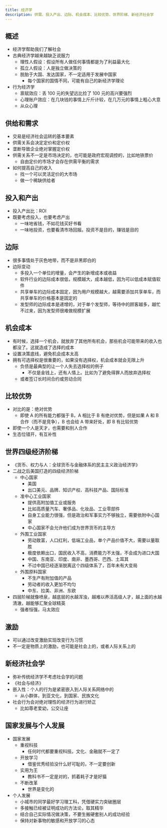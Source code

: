 ```yaml
---
title: 经济学
description: 供需、投入产出、边际、机会成本、比较优势、世界阶梯、新经济社会学
---
```


## 概述

- 经济学帮助我们了解社会
- 古典经济学越来越缺乏说服力
  - 理性人假设：假设所有人做任何事情都是为了利益最大化
  - 孤立人假设：人是独立做决策的
  - 脱胎于大国、发达国家，不一定适用于发展中国家
    - 每个国家的国情不同，可能有自己的新经济学理论
- 行为经济学
  - 禀赋效应：丢 100 元的失望远比捡了 100 元的高兴要强烈
  - 心理账户效应：在几块钱的事情上斤斤计较，在几万元的事情上粗心大意
  - 从众心理

## 供给和需求

- 交易是经济社会运转的基本要素
- 供需关系会决定定价和定价权
- 垄断导致企业绝对掌握定价权
- 供需关系不一定是市场决定的，也可能是政府宏观调控的，比如地铁票价
  - 自由定价的市场才会存在供需平衡的需求
- 如何提高自己的收入
  - 找一个可以灵活定价的大市场
  - 做一个稀缺供给者

## 投入和产出

- 投入产出比：ROI
- 既要考虑投入，也要考虑产出
  - 一味地省钱，不如花钱买好书看
  - 一味地投资，也要看清市场回报。投资不是目的，赚钱是目的

## 边际

- 很多事情处于灰色地带，而不是非黑即白的
- 边际变动
  - 多投入一个单位的增量，会产生的新增成本或收益
  - 软件行业的边际成本很低，规模越大，成本越低，因为可以低成本赋值软件
  - 共享单车的边际成本固定，因为用户规模越大，越需要添加共享单车，而共享单车的价格基本是固定的
  - 发型师的边际成本是递增的，对于单个发型师，等待中的顾客越多，越忙不过来，因为发型师很难做规模扩展

## 机会成本

- 有时候，选择一个机会，就放弃了其他所有机会，那些机会可能带来的收入也都没了。这就造成了选择的成本
- 设置决策底线，避免机会成本太高
- 拥有可选择权是很重要的，如果没有选择权，机会成本就会无限上升
  - 负债是最典型的让一个人失去选择权的例子
    - 不仅是金钱上，还有人情上。比如为了避免得罪人而放弃选择权
  - 或者签订长时间合约或劳动合同

## 比较优势

- 对比的是：绝对优势
  - 即使 A 的所有能力都强于 B，A 相比于 B 有绝对优势，但是如果 A 和 B 合作（而不是竞争），B 也会给 A 带来好处，即 B 有比较优势
- 即使一个人是天才，也需要和别人合作
- 生态位错开，有互补性

## 世界四级经济阶梯

- 《货币、权力与人：全球货币与金融体系的民主主义政治经济学》
- 二战之后美国打造的四级经济阶梯
  - 中心国家
    - 美国
    - 出口美元、品牌、知识产权、高科技产品、国际标准
  - 准中心工业国家
    - 提供高附加值工业或服务
    - 比如高质量汽车、奢侈品、化妆品、工业零部件
    - 自身工业能力很强，但是政治和军事实力不够独立，需要依附中心国家
    - 中心国家不会允许他们成为世界货币的主导方
  - 外围工业国家
    - 劳动致富，人口红利，低端工业品，单个产品价值不大，需要以量取胜
    - 极度依赖出口，国民收入不高，消费能力不太强，不会成为进口大国
    - 中国、东南亚、印度、南非、墨西哥、巴西、土耳其
    - 不过中国已经逐渐脱离这个四级体系了，百年未有大变局
  - 外围原料国家
    - 不生产有附加值的产品
    - 劳动者的收入更加不均匀
    - 中东、拉美、非洲、东欧
- 四层阶梯就像喷泉，越底层的水越浑浊，越难以养活高级人才，越上面的水越清澈，越能够汇聚全球精英
  - 强者恒强，马太效应

## 激励

- 可以通过改变激励实现改变行为习惯
- 不一定是物质上的激励，也可能是社会上的，或者人际关系上的

## 新经济社会学

- 弥补传统经济学不考虑社会学的问题
- 《社会与经济》
- 嵌入性：个人的行为是紧密嵌入到人际关系网络中的
  - 从小群体，到亚文化，到国家、民族文化
- 社会行为会对绝对理性的经济行为进行矫正
  - 比如尊老爱幼，公交让座

## 国家发展与个人发展

- 国家发展
  - 重视科技
    - 任何时代都要重视科技。文化、金融就不一定了
  - 开放学习
    - 借鉴优秀经验没什么好可耻的，不一定要创新
  - 实用为王
    - 教科书不一定是对的，抓着耗子才是好猫
  - 不断改革
    - 世界是变化的
- 个人发展
  - 小城市的同学最好学习理工科，凭借硬实力突破圈层
  - 多接触已经被证明成功的方法论，取其精华
  - 结合自己实际情况做决策，不要生搬硬套别人的成功经验
  - 保持对新事物的敏感和开放学习的心态
